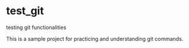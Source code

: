 # test_git
testing git functionalities


This is a  sample project for practicing and understanding git commands.
